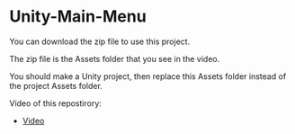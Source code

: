 # Unity-Main-Menu
You can download the zip file to use this project.

The zip file is the Assets folder that you see in the video.

You should make a Unity project, then replace this Assets folder instead of the project Assets folder.

Video of this repostirory: 
- [Video](https://www.youtube.com/watch?v=p3qcUHEY7s4)
